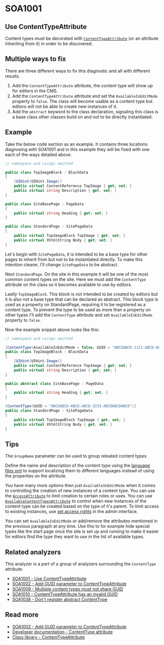 # SOA1001

## Use ContentTypeAttribute

Content types must be decorated with 
[`ContentTypeAttribute`](https://docs.developers.optimizely.com/content-management-system/docs/attributes)
(or an attribute inheriting from it)
in order to be discovered.

## Multiple ways to fix

There are three different ways to fix this diagnostic and all
with different results.

1. Add the `ContentTypeAttribute` attribute, the content type will show up
for editors in the CMS.
2. Add the `ContentTypeAttribute` attribute and set the `AvailableInEditMode`
property to `false`. The class will become usable as a content type but
editors will not be able to create new instances of it.
3. Add the `abstract` keyword to the class declaration, signaling this
class is a base class other classes build on and not to be directly instantiated.

## Example

Take the below code section as an example. It contains three locations diagnosing with SOA1001
and in this example they will be fixed with one each of the ways detailed above.

```C#
// namespace and usings omitted

public class TopImageBlock : BlockData
{
	[UIHint(UIHint.Image)]
	public virtual ContentReference TopImage { get; set; }
	public virtual string Description { get; set; }
}

public class SiteBasePage : PageData
{
	public virtual string Heading { get; set; }
}

public class StandardPage : SitePageData
{
	public virtual TopImageBlock TopImage { get; set; }
	public virtual XhtmlString Body { get; set; }
}
```

Let's begin with `SitePageData`, it is intended to be a base type for other pages
to inherit from but not to be instantiated directly. To make this intention clearer,
I'll change `SitePageData` to be abstract.

Next `StandardPage`. On the site in this example it will be one of the most common
content types on the site. Here we must add the `ContentType` attribute on the
class so it becomes available to use by editors.

Lastly `TopImageBlock`. This block is not intended to be created by editors but
it is also not a base type that can be declared as abstract. This block type
is used as a property on StandardPage, requiring it to be registered as a
content type. To prevent the type to be used as more than a property on
other types I'll add the `ContentType` attribute and set `AvailableInEditMode`
property to `false`.

Now the example snippet above looks like this:

```C#
// namespace and usings omitted

[ContentType(AvailableInEditMode = false, GUID = "ABCDABCD-1111-ABCD-ABCD-ABCDABCDABCD")]
public class TopImageBlock : BlockData
{
	[UIHint(UIHint.Image)]
	public virtual ContentReference TopImage { get; set; }
	public virtual string Description { get; set; }
}

public abstract class SiteBasePage : PageData
{
	public virtual string Heading { get; set; }
}

[ContentType(GUID = "ABCDABCD-ABCD-ABCD-3333-ABCDABCDABCD")]
public class StandardPage : SitePageData
{
	public virtual TopImageBlock TopImage { get; set; }
	public virtual XhtmlString Body { get; set; }
}
```

## Tips

The `GroupName` parameter can be used to group releated content types

Define the name and description of the content type using the
[language files xml](https://docs.developers.optimizely.com/content-cloud/v12.0.0-content-cloud/docs/localizing-the-user-interface)
to support localizing them to different languages instead of using the properties on the attribute.

You have many more options then just `AvailableInEditMode` when it comes to controlling the creation of new instances of
a content type. You can use the [`AccessAttribute`](https://docs.developers.optimizely.com/content-management-system/docs/attributes#access)
to limit creation to certain roles or uses. You can use
[`AvailableContentTypesAttribute`](https://docs.developers.optimizely.com/content-management-system/docs/attributes#availablecontenttypesattribute)
to control when new instances of the content type can be created based on the type of it's parent.
To limit access to existing instances, use
[set access rights](https://support.optimizely.com/hc/en-us/articles/4413200626829-Access-rights)
in the admin interface.

You can set `AvailableInEditMode` or add/remove the attributes mentioned
in the previous paragraph at any time. Use this to for example
hide special types like the start page once the site is set up
and running to make it easier for editors find the
type they want to use in the list of available types.

## Related analyzers

This analyzer is a part of a group of analyzers surrounding
the `ContentType` attribute.

- [SOA1001 - Use ContentTypeAttribute](https://github.com/Stekeblad/stekeblad.optimizely.analyzers/blob/master/doc/Analyzers/SOA1001.md)
- [SOA1002 - Add GUID parameter to ContentTypeAttribute](https://github.com/Stekeblad/stekeblad.optimizely.analyzers/blob/master/doc/Analyzers/SOA1002.md)
- [SOA1009 - Multiple content types must not share GUID](https://github.com/Stekeblad/stekeblad.optimizely.analyzers/blob/master/doc/Analyzers/SOA1009.md)
- [SOA1010 - ContentTypeAttribute has an invalid GUID](https://github.com/Stekeblad/stekeblad.optimizely.analyzers/blob/master/doc/Analyzers/SOA1010.md)
- [SOA1038 - Don't register abstract ContentType](https://github.com/Stekeblad/stekeblad.optimizely.analyzers/blob/master/doc/Analyzers/SOA1038.md)

## Read more
- [SOA1002 - Add GUID parameter to ContentTypeAttribute](https://github.com/Stekeblad/stekeblad.optimizely.analyzers/blob/master/doc/Analyzers/SOA1002.md)
- [Developer documentation - ContentType attribute](https://docs.developers.optimizely.com/content-management-system/docs/attributes)
- [Class library - ContentTypeAttribute](https://world.optimizely.com/CsClassLibraries/cms/EPiServer.DataAnnotations.ContentTypeAttribute?version=12)